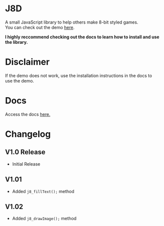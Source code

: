 # J8D
A small JavaScript library to help others make 8-bit styled games.  
You can check out the demo [here](d3vpz.github.io/J8D.github.io/).

<b>I highly reccommend checking out the docs to learn how to install and use the library.</b>

# Disclaimer
If the demo does not work, use the installation instructions in the docs to use the demo.

# Docs
Access the docs <a href="./Docs.md">here.</a>

# Changelog
## V1.0 Release
* Initial Release
## V1.01
* Added `j8_fillText();` method
## V1.02
* Added `j8_drawImage();` method
